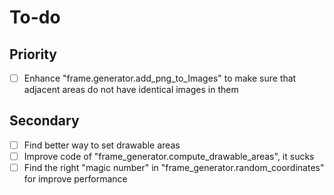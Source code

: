 # To-do

## Priority
- [ ] Enhance "frame.generator.add_png_to_Images" to make sure that adjacent areas do not have identical images in them

## Secondary
- [ ] Find better way to set drawable areas  
- [ ] Improve code of "frame_generator.compute_drawable_areas", it sucks 
- [ ] Find the right "magic number" in "frame_generator.random_coordinates" for improve performance 
